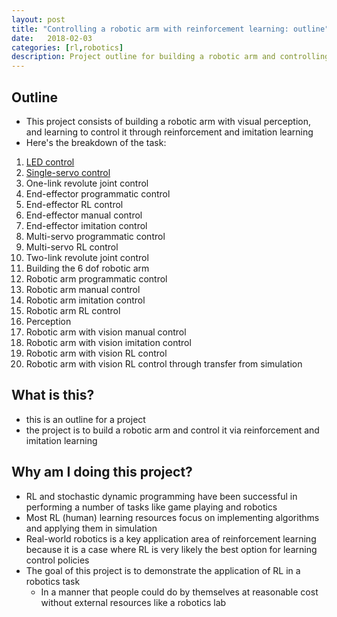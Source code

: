 ```yaml
---
layout: post
title: "Controlling a robotic arm with reinforcement learning: outline"
date:   2018-02-03
categories: [rl,robotics]
description: Project outline for building a robotic arm and controlling it with reinforcement learning
---
```


## Outline
- This project consists of building a robotic arm with visual perception, and learning to control it through reinforcement and imitation learning 
- Here's the breakdown of the task:

1. [LED control](https://wulfebw.github.io/blog/rl/robotics/led-control)
2. [Single-servo control](https://wulfebw.github.io/blog/rl/robotics/single-servo-control)
3. One-link revolute joint control 
4. End-effector programmatic control 
5. End-effector RL control
6. End-effector manual control 
7. End-effector imitation control
8. Multi-servo programmatic control 
9. Multi-servo RL control
10. Two-link revolute joint control 
11. Building the 6 dof robotic arm 
12. Robotic arm programmatic control 
13. Robotic arm manual control 
14. Robotic arm imitation control
15. Robotic arm RL control 
16. Perception
17. Robotic arm with vision manual control
18. Robotic arm with vision imitation control
19. Robotic arm with vision RL control 
20. Robotic arm with vision RL control through transfer from simulation

## What is this?
- this is an outline for a project
- the project is to build a robotic arm and control it via reinforcement and imitation learning 

## Why am I doing this project?
- RL and stochastic dynamic programming have been successful in performing a number of tasks like game playing and robotics
- Most RL (human) learning resources focus on implementing algorithms and applying them in simulation 
- Real-world robotics is a key application area of reinforcement learning because it is a case where RL is very likely the best option for learning control policies 
- The goal of this project is to demonstrate the application of RL in a robotics task
    + In a manner that people could do by themselves at reasonable cost without external resources like a robotics lab 
